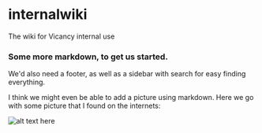 internalwiki
============

The wiki for Vicancy internal use

### Some more markdown, to get us started.

We'd also need a footer, as well as a sidebar with search for easy finding everything.

I think we might even be able to add a picture using markdown. Here we go with some picture that I found on the internets:

![alt text here](https://www.google.nl/url?sa=i&rct=j&q=&esrc=s&source=images&cd=&cad=rja&uact=8&docid=Pqgx8PXZ6WkS6M&tbnid=A-GvxsfEPF9WvM:&http://files.flexnieuws.nl/wp-uploads/2014/02/Loet-Rammelsberg_Pieter-Moorman_Vicancy.jpg "image test")
